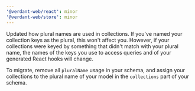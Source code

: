 ```yaml
---
'@verdant-web/react': minor
'@verdant-web/store': minor
---
```


Updated how plural names are used in collections. If you've named your collection keys as the plural, this won't affect you. However, if your collections were keyed by something that didn't match with your plural name, the names of the keys you use to access queries and of your generated React hooks will change.

To migrate, remove all `pluralName` usage in your schema, and assign your collections to the plural name of your model in the `collections` part of your schema.
